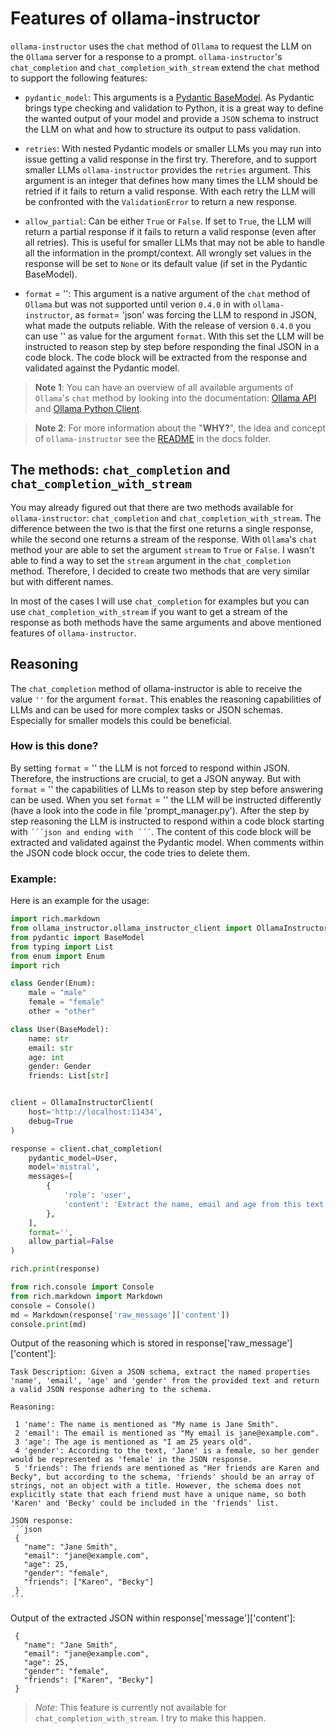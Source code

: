 # Features of ollama-instructor

`ollama-instructor` uses the `chat` method of `Ollama` to request the LLM on the `Ollama` server for a response to a prompt. `ollama-instructor`'s `chat_completion` and `chat_completion_with_stream` extend the `chat` method to support the following features:

- `pydantic_model`: This arguments is a [Pydantic BaseModel](https://docs.pydantic.dev/latest/concepts/models/). As Pydantic brings type checking and validation to Python, it is a great way to define the wanted output of your model and provide a `JSON` schema to instruct the LLM on what and how to structure its output to pass validation.

- `retries`: With nested Pydantic models or smaller LLMs you may run into issue getting a valid response in the first try. Therefore, and to support smaller LLMs `ollama-instructor` provides the `retries` argument. This argument is an integer that defines how many times the LLM should be retried if it fails to return a valid response. With each retry the LLM will be confronted with the `ValidationError` to return a new response.

- `allow_partial`: Can be either `True` or `False`. If set to `True`, the LLM will return a partial response if it fails to return a valid response (even after all retries). This is useful for smaller LLMs that may not be able to handle all the information in the prompt/context. All wrongly set values in the response will be set to `None` or its default value (if set in the Pydantic BaseModel).

- `format` = '': This argument is a native argument of the `chat` method of `Ollama` but was not supported until verion `0.4.0` in with `ollama-instructor`, as `format`= 'json' was forcing the LLM to respond in JSON, what made the outputs reliable. With the release of version `0.4.0` you can use '' as value for the argument `format`. With this set the LLM will be instructed to reason step by step before responding the final JSON in a code block. The code block will be extracted from the response and validated against the Pydantic model.

> **Note 1**: You can have an overview of all available arguments of `Ollama`'s `chat` method by looking into the documentation: [Ollama API](https://github.com/ollama/ollama/blob/main/docs/api.md) and [Ollama Python Client](https://github.com/ollama/ollama-python/blob/main/ollama/_client.py).


> **Note 2**: For more information about the "**WHY?**", the idea and concept of `ollama-instructor` see the [README](/docs/README.md) in the docs folder.


## The methods: `chat_completion` and `chat_completion_with_stream`

You may already figured out that there are two methods available for `ollama-instructor`: `chat_completion` and `chat_completion_with_stream`. The difference between the two is that the first one returns a single response, while the second one returns a stream of the response. With `Ollama`'s `chat` method your are able to set the argument `stream` to `True` or `False`. 
I wasn't able to find a way to set the `stream` argument in the `chat_completion` method. Therefore, I decided to create two methods that are very similar but with different names.

In most of the cases I will use `chat_completion` for examples but you can use `chat_completion_with_stream` if you want to get a stream of the response as both methods have the same arguments and above mentioned features of `ollama-instructor`.

## Reasoning

The `chat_completion` method of ollama-instructor is able to receive the value `''` for the argument `format`. This enables the reasoning capabilities of LLMs and can be used for more complex tasks or JSON schemas. Especially for smaller models this could be beneficial.

### How is this done?
By setting `format` = '' the LLM is not forced to respond within JSON. Therefore, the instructions are crucial, to get a JSON anyway. But with `format` = '' the capabilities of LLMs to reason step by step before answering can be used. When you set `format` = '' the LLM will be instructed differently (have a look into the code in file 'prompt_manager.py'). After the step by step reasoning the LLM is instructed to respond within a code block starting with ```´´´json and ending with ´´´```. The content of this code block will be extracted and validated against the Pydantic model. When comments within the JSON code block occur, the code tries to delete them.

### Example:
Here is an example for the usage:
```Python
import rich.markdown
from ollama_instructor.ollama_instructor_client import OllamaInstructorClient
from pydantic import BaseModel
from typing import List
from enum import Enum
import rich

class Gender(Enum):
    male = "male"
    female = "female"
    other = "other"

class User(BaseModel):
    name: str
    email: str
    age: int
    gender: Gender
    friends: List[str]


client = OllamaInstructorClient(
    host='http://localhost:11434',
    debug=True
)

response = client.chat_completion(
    pydantic_model=User,
    model='mistral',
    messages=[
        {
            'role': 'user',
            'content': 'Extract the name, email and age from this text: "My name is Jane Smith. I am 25 years old. My email is jane@example.com. My friends are Karen and Becky."'
        },
    ],
    format='',
    allow_partial=False
)

rich.print(response)

from rich.console import Console
from rich.markdown import Markdown
console = Console()
md = Markdown(response['raw_message']['content'])
console.print(md)
```

Output of the reasoning which is stored in response['raw_message']['content']:
```
Task Description: Given a JSON schema, extract the named properties 'name', 'email', 'age' and 'gender' from the provided text and return a valid JSON response adhering to the schema.

Reasoning:

 1 'name': The name is mentioned as "My name is Jane Smith".
 2 'email': The email is mentioned as "My email is jane@example.com".
 3 'age': The age is mentioned as "I am 25 years old".
 4 'gender': According to the text, 'Jane' is a female, so her gender would be represented as 'female' in the JSON response.
 5 'friends': The friends are mentioned as "Her friends are Karen and Becky", but according to the schema, 'friends' should be an array of strings, not an object with a title. However, the schema does not explicitly state that each friend must have a unique name, so both 'Karen' and 'Becky' could be included in the 'friends' list.

JSON response:
´´´json
 {
   "name": "Jane Smith",
   "email": "jane@example.com",
   "age": 25,
   "gender": "female",
   "friends": ["Karen", "Becky"]
 }
´´´
```

Output of the extracted JSON within response['message']['content']:
```
 {                                                            
   "name": "Jane Smith",                                    
   "email": "jane@example.com",
   "age": 25,
   "gender": "female",
   "friends": ["Karen", "Becky"]
 }
```

> *Note*: This feature is currently not available for `chat_completion_with_stream`. I try to make this happen.